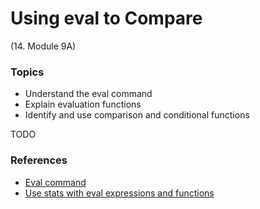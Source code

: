# Using eval to Compare


(14. Module 9A)
### Topics
* Understand the eval command
* Explain evaluation functions
* Identify and use comparison and conditional functions


TODO


### References
* [Eval command](https://docs.splunk.com/Documentation/SCS/current/SearchReference/EvalCommandOverview)
* [Use stats with eval expressions and functions](https://docs.splunk.com/Documentation/SplunkCloud/latest/Search/Usestatswithevalexpressionsandfunctions#Use_stats_with_eval_expressions_and_functions)
